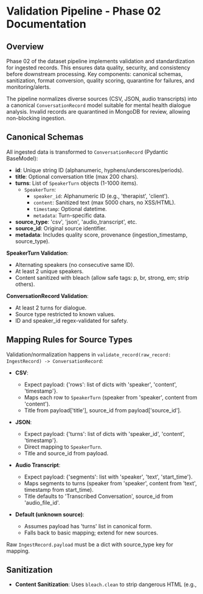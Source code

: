 # Validation Pipeline - Phase 02 Documentation

## Overview
Phase 02 of the dataset pipeline implements validation and standardization for ingested records. This ensures data quality, security, and consistency before downstream processing. Key components: canonical schemas, sanitization, format conversion, quality scoring, quarantine for failures, and monitoring/alerts.

The pipeline normalizes diverse sources (CSV, JSON, audio transcripts) into a canonical `ConversationRecord` model suitable for mental health dialogue analysis. Invalid records are quarantined in MongoDB for review, allowing non-blocking ingestion.

## Canonical Schemas
All ingested data is transformed to `ConversationRecord` (Pydantic BaseModel):

- **id**: Unique string ID (alphanumeric, hyphens/underscores/periods).
- **title**: Optional conversation title (max 200 chars).
- **turns**: List of `SpeakerTurn` objects (1-1000 items).
  - `SpeakerTurn`: 
    - `speaker_id`: Alphanumeric ID (e.g., 'therapist', 'client').
    - `content`: Sanitized text (max 5000 chars, no XSS/HTML).
    - `timestamp`: Optional datetime.
    - `metadata`: Turn-specific data.
- **source_type**: 'csv', 'json', 'audio_transcript', etc.
- **source_id**: Original source identifier.
- **metadata**: Includes quality score, provenance (ingestion_timestamp, source_type).

**SpeakerTurn Validation**:
- Alternating speakers (no consecutive same ID).
- At least 2 unique speakers.
- Content sanitized with bleach (allow safe tags: p, br, strong, em; strip others).

**ConversationRecord Validation**:
- At least 2 turns for dialogue.
- Source type restricted to known values.
- ID and speaker_id regex-validated for safety.

## Mapping Rules for Source Types
Validation/normalization happens in `validate_record(raw_record: IngestRecord) -> ConversationRecord`:

- **CSV**:
  - Expect payload: {'rows': list of dicts with 'speaker', 'content', 'timestamp'}.
  - Maps each row to `SpeakerTurn` (speaker from 'speaker', content from 'content').
  - Title from payload['title'], source_id from payload['source_id'].

- **JSON**:
  - Expect payload: {'turns': list of dicts with 'speaker_id', 'content', 'timestamp'}.
  - Direct mapping to `SpeakerTurn`.
  - Title and source_id from payload.

- **Audio Transcript**:
  - Expect payload: {'segments': list with 'speaker', 'text', 'start_time'}.
  - Maps segments to turns (speaker from 'speaker', content from 'text', timestamp from start_time).
  - Title defaults to 'Transcribed Conversation', source_id from 'audio_file_id'.

- **Default (unknown source)**:
  - Assumes payload has 'turns' list in canonical form.
  - Falls back to basic mapping; extend for new sources.

Raw `IngestRecord.payload` must be a dict with source_type key for mapping.

## Sanitization
- **Content Sanitization**: Uses `bleach.clean` to strip dangerous HTML (e.g., <script>).
  - Allowed tags: p, br, strong, em, ul, ol, li.
  - Regex removes remaining script tags.
  - If content changes length, raises ValueError (security check).
- **ID/Speaker Validation**: Regex ensures alphanumeric + _/-/..
- All user-input text (content) is sanitized to prevent XSS in downstream (e.g., UI display).

## Quality Scoring
Initial scoring in `QualityScore.compute_initial(record)` (Pydantic model):

- **completeness**: min(1.0, len(turns) / 20.0) - Favors 20+ turns.
- **coherence**: Average turn length / 100 (longer = more coherent).
- **relevance**: 0.7 if 'mental' or 'health' in any content, else 0.3.
- **raw_score**: Average * 10 / 3 (0-10 scale).

Scores normalized to 0-1. Stored in metadata['quality_score']. Expand with ML models later.

## Quarantine Workflow
Failed validations are handled in `ingestion_interface.py.fetch()`:

- Catches `ValidationError`, `IngestionError`.
- Stores raw record in MongoDB (`quarantine_records` collection) via `QuarantineStore.quarantine_record`.
- Logs error and continues processing (non-blocking).
- **QuarantineRecord**: Includes raw_payload, validation_errors, metadata, status (PENDING_REVIEW default).

**Operator Review**:
- `review_quarantined(limit=10)`: Yields pending records.
- `approve_record(qid, notes)`: Sets status APPROVED for reprocessing.
- `reject_record(qid, notes)`: Sets REJECTED, deletes record.
- `reprocess_record(qid)`: Re-runs `validate_record`; updates status to REPROCESSED on success (max 3 attempts).

**Integration**: Call `get_quarantine_store()` for store instance. Use in CLI: review/approve/reject.

## Monitoring and Alerts
In-memory `PipelineMetrics` tracks:

- `validation_success_total`, `validation_fail_total`: Incremented via `log_validation_success/fail()`.
- `quarantine_insert_total`, `quarantine_size_gauge`: Incremented via `log_quarantine_insert()`.
- `get_validation_rate()`: Fail rate (last hour).

**Alerts**:
- High fail rate (>10%): Log/raise via `check_alerts()`.
- High quarantine growth (>100/hour): Log/raise.
- In prod, replace with Sentry/Prometheus exporter.

Integrate `check_alerts()` in orchestrator after batches.

## Integration Notes
- **Ingestion**: `fetch()` now yields `ConversationRecord`; wraps raw fetch with validation/quarantine.
- **Orchestrator**: Wrap connector.fetch() with try/except for quarantine; call log functions post-validation.
- **Dependencies**: pydantic (schemas/validation), bleach (sanitization), pymongo (quarantine store).
- **Env**: MONGO_URI for quarantine; defaults to localhost:27017.
- **Extensibility**: Add source types to mapping dict; enhance scoring with ML.

## Security & Compliance
- **Library Audit**: All third-party libraries audited and verified as secure (see `security_audit.md`)
- **Input Sanitization**: All user-provided content sanitized with bleach library
- **ID Validation**: Strict regex validation prevents injection attacks
- **Connection Security**: Secure connection protocols for all external services

For full pipeline, see `ai/dataset_pipeline/README.md`.